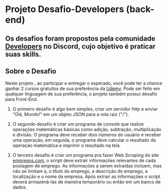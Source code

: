 # Projeto Desafio-Developers (back-end)

## Os desafios foram propostos pela comunidade [Developers](https://discord.gg/comunidade-developers) no Discord, cujo objetivo é praticar suas skills.

## Sobre o Desafio
 Neste projeto , ao participar e entregar o esperado, você pode ter a chance ganhar 2 cursos gratuitos de sua preferência da [Udemy](www.udemy.com). Pode ser feito em qualquer linguagem de sua preferência, o projeto também possui desafio para Front-End.
 
  1. O primeiro desafio é algo bem simples, criar um servidor http e enviar "Olá, Mundo!" em um objeto JSON para a rota raiz ("/").
    
  2. O segundo desafio é criar um programa de console que realize operações matemáticas básicas como adição, subtração, multiplicação e divisão. O programa deve receber dois números do usuário e receber uma operação, em seguida, o programa deve calcular o resultado da operação matemática e imprimir o resultado na tela.
  
  3. O terceiro desafio é criar um programa pra fazer Web Scraping do site [empregos.com](empregos.com), o script deve extrair informações relevantes de cada postagem de emprego. As informações a serem extraídas incluem, mas não se limitam a, o título do emprego, a descrição do emprego, a localização e o nome da empresa. Após extrair as informações o script deverá armazená-las de maneira temporário ou então em um banco de dados.
